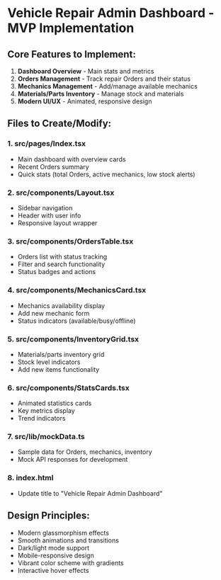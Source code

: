 # Vehicle Repair Admin Dashboard - MVP Implementation

## Core Features to Implement:
1. **Dashboard Overview** - Main stats and metrics
2. **Orders Management** - Track repair Orders and their status
3. **Mechanics Management** - Add/manage available mechanics
4. **Materials/Parts Inventory** - Manage stock and materials
5. **Modern UI/UX** - Animated, responsive design

## Files to Create/Modify:

### 1. src/pages/Index.tsx
- Main dashboard with overview cards
- Recent Orders summary
- Quick stats (total Orders, active mechanics, low stock alerts)

### 2. src/components/Layout.tsx
- Sidebar navigation
- Header with user info
- Responsive layout wrapper

### 3. src/components/OrdersTable.tsx
- Orders list with status tracking
- Filter and search functionality
- Status badges and actions

### 4. src/components/MechanicsCard.tsx
- Mechanics availability display
- Add new mechanic form
- Status indicators (available/busy/offline)

### 5. src/components/InventoryGrid.tsx
- Materials/parts inventory grid
- Stock level indicators
- Add new items functionality

### 6. src/components/StatsCards.tsx
- Animated statistics cards
- Key metrics display
- Trend indicators

### 7. src/lib/mockData.ts
- Sample data for Orders, mechanics, inventory
- Mock API responses for development

### 8. index.html
- Update title to "Vehicle Repair Admin Dashboard"

## Design Principles:
- Modern glassmorphism effects
- Smooth animations and transitions
- Dark/light mode support
- Mobile-responsive design
- Vibrant color scheme with gradients
- Interactive hover effects